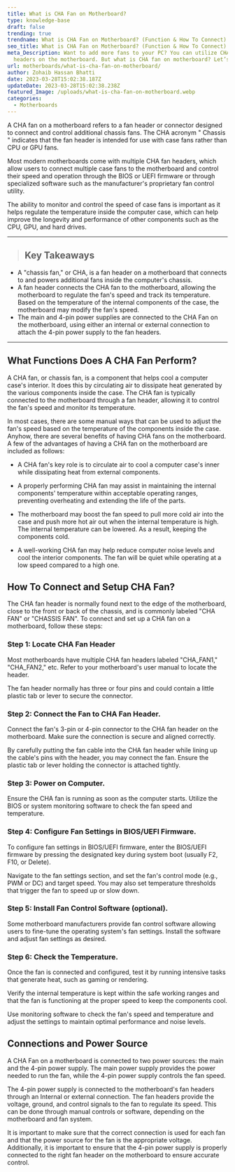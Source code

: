 ```yaml
---
title: What is CHA Fan on Motherboard?
type: knowledge-base
draft: false
trending: true
trendname: What is CHA Fan on Motherboard? (Function & How To Connect)
seo_title: What is CHA Fan on Motherboard? (Function & How To Connect)
meta_Description: Want to add more fans to your PC? You can utilize CHA fan
  headers on the motherboard. But what is CHA fan on motherboard? Let’s uncover!
url: motherboards/what-is-cha-fan-on-motherboard/
author: Zohaib Hassan Bhatti
date: 2023-03-28T15:02:38.187Z
updateDate: 2023-03-28T15:02:38.238Z
featured_Image: /uploads/what-is-cha-fan-on-motherboard.webp
categories:
  - Motherboards
---
```

A CHA fan on a motherboard refers to a fan header or connector designed to connect and control additional chassis fans. The CHA acronym " Chassis " indicates that the fan header is intended for use with case fans rather than CPU or GPU fans.

Most modern motherboards come with multiple CHA fan headers, which allow users to connect multiple case fans to the motherboard and control their speed and operation through the BIOS or UEFI firmware or through specialized software such as the manufacturer's proprietary fan control utility.

The ability to monitor and control the speed of case fans is important as it helps regulate the temperature inside the computer case, which can help improve the longevity and performance of other components such as the CPU, GPU, and hard drives.

- - -

> ## Key Takeaways

* A "chassis fan," or CHA, is a fan header on a motherboard that connects to and powers additional fans inside the computer's chassis. 
* A fan header connects the CHA fan to the motherboard, allowing the motherboard to regulate the fan's speed and track its temperature. Based on the temperature of the internal components of the case, the motherboard may modify the fan's speed.
* The main and 4-pin power supplies are connected to the CHA Fan on the motherboard, using either an internal or external connection to attach the 4-pin power supply to the fan headers.

- - -

## What Functions Does A CHA Fan Perform? 

A CHA fan, or chassis fan, is a component that helps cool a computer case's interior. It does this by circulating air to dissipate heat generated by the various components inside the case. The CHA fan is typically connected to the motherboard through a fan header, allowing it to control the fan's speed and monitor its temperature. 

In most cases, there are some manual ways that can be used to adjust the fan's speed based on the temperature of the components inside the case. Anyhow, there are several benefits of having CHA fans on the motherboard. A few of the advantages of having a CHA fan on the motherboard are included as follows: 

* A CHA fan's key role is to circulate air to cool a computer case's inner while dissipating heat from external components.


* A properly performing CHA fan may assist in maintaining the internal components' temperature within acceptable operating ranges, preventing overheating and extending the life of the parts.


* The motherboard may boost the fan speed to pull more cold air into the case and push more hot air out when the internal temperature is high. The internal temperature can be lowered. As a result, keeping the components cold.


* A well-working CHA fan may help reduce computer noise levels and cool the interior components. The fan will be quiet while operating at a low speed compared to a high one.

## How To Connect and Setup CHA Fan? 

The CHA fan header is normally found next to the edge of the motherboard, close to the front or back of the chassis, and is commonly labeled "CHA FAN" or "CHASSIS FAN". To connect and set up a CHA fan on a motherboard, follow these steps:

### Step 1: Locate CHA Fan Header

Most motherboards have multiple CHA fan headers labeled "CHA_FAN1," "CHA_FAN2," etc. Refer to your motherboard's user manual to locate the header.

The fan header normally has three or four pins and could contain a little plastic tab or lever to secure the connector.

### Step 2: Connect the Fan to CHA Fan Header.

Connect the fan's 3-pin or 4-pin connector to the CHA fan header on the motherboard. Make sure the connection is secure and aligned correctly.

By carefully putting the fan cable into the CHA fan header while lining up the cable's pins with the header, you may connect the fan. Ensure the plastic tab or lever holding the connector is attached tightly.

### Step 3: Power on Computer.

Ensure the CHA fan is running as soon as the computer starts. Utilize the BIOS or system monitoring software to check the fan speed and temperature.

### Step 4: Configure Fan Settings in BIOS/UEFI Firmware.

To configure fan settings in BIOS/UEFI firmware, enter the BIOS/UEFI firmware by pressing the designated key during system boot (usually F2, F10, or Delete).

Navigate to the fan settings section, and set the fan's control mode (e.g., PWM or DC) and target speed. You may also set temperature thresholds that trigger the fan to speed up or slow down.

### Step 5: Install Fan Control Software (optional).

Some motherboard manufacturers provide fan control software allowing users to fine-tune the operating system's fan settings. Install the software and adjust fan settings as desired.

### Step 6: Check the Temperature. 

Once the fan is connected and configured, test it by running intensive tasks that generate heat, such as gaming or rendering.

Verify the internal temperature is kept within the safe working ranges and that the fan is functioning at the proper speed to keep the components cool.

Use monitoring software to check the fan's speed and temperature and adjust the settings to maintain optimal performance and noise levels.

## Connections and Power Source

A CHA Fan on a motherboard is connected to two power sources: the main and the 4-pin power supply. The main power supply provides the power needed to run the fan, while the 4-pin power supply controls the fan speed.

The 4-pin power supply is connected to the motherboard's fan headers through an Internal or external connection. The fan headers provide the voltage, ground, and control signals to the fan to regulate its speed. This can be done through manual controls or software, depending on the motherboard and fan system.

It is important to make sure that the correct connection is used for each fan and that the power source for the fan is the appropriate voltage. Additionally, it is important to ensure that the 4-pin power supply is properly connected to the right fan header on the motherboard to ensure accurate control.